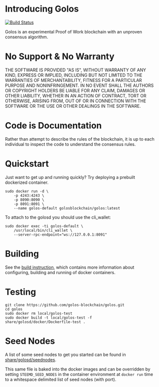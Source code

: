 # Introducing Golos

[![Build Status](https://travis-ci.org/golos-blockchain/golos.svg?branch=master)](https://travis-ci.org/golos-blockchain/golos)

Golos is an experimental Proof of Work blockchain with an unproven consensus
algorithm.

# No Support & No Warranty

THE SOFTWARE IS PROVIDED "AS IS", WITHOUT WARRANTY OF ANY KIND, EXPRESS OR
IMPLIED, INCLUDING BUT NOT LIMITED TO THE WARRANTIES OF MERCHANTABILITY,
FITNESS FOR A PARTICULAR PURPOSE AND NONINFRINGEMENT. IN NO EVENT SHALL THE
AUTHORS OR COPYRIGHT HOLDERS BE LIABLE FOR ANY CLAIM, DAMAGES OR OTHER
LIABILITY, WHETHER IN AN ACTION OF CONTRACT, TORT OR OTHERWISE, ARISING
FROM, OUT OF OR IN CONNECTION WITH THE SOFTWARE OR THE USE OR OTHER DEALINGS
IN THE SOFTWARE.

# Code is Documentation

Rather than attempt to describe the rules of the blockchain, it is up to
each individual to inspect the code to understand the consensus rules.

# Quickstart

Just want to get up and running quickly?  Try deploying a prebuilt dockerized container. 

```
sudo docker run -d \
    -p 4243:4243 \
    -p 8090:8090 \
    -p 8091:8091 \
    --name golos-default golosblockchain/golos:latest
```    

To attach to the golosd you should use the cli_wallet:
```
sudo docker exec -ti golos-default \
    /usr/local/bin/cli_wallet \
    --server-rpc-endpoint="ws://127.0.0.1:8091"
```

# Building

See the [build instruction](https://github.com/GolosChain/golos/wiki/Build-instruction), which contains 
more information about configuring, building and running of docker containers.

# Testing

```
git clone https://github.com/golos-blockchain/golos.git
cd golos
sudo docker rm local/golos-test
sudo docker build -t local/golos-test -f share/golosd/docker/Dockerfile-test .
```

# Seed Nodes

A list of some seed nodes to get you started can be found in
[share/golosd/seednodes](share/golosd/seednodes).

This same file is baked into the docker images and can be overridden by
setting `STEEMD_SEED_NODES` in the container environment at `docker run`
time to a whitespace delimited list of seed nodes (with port).
